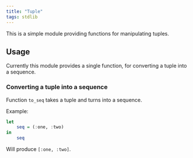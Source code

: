 ```yaml
---
title: "Tuple"
tags: stdlib
---
```


This is a simple module providing functions for manipulating tuples.

## Usage
Currently this module provides a single function, for converting a tuple into a sequence.

### Converting a tuple into a sequence
Function `to_seq` takes a tuple and turns into a sequence.

Example:
```haskell
let
    seq = (:one, :two)
in
    seq
```

Will produce `[:one, :two]`.
